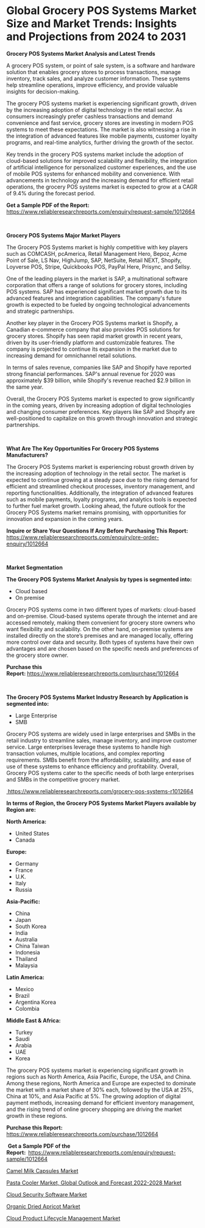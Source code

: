 <p><h1>Global Grocery POS Systems Market Size and Market Trends: Insights and Projections from 2024 to 2031</h1></p><p><strong>Grocery POS Systems Market Analysis and Latest Trends</strong></p>
<p><p>A grocery POS system, or point of sale system, is a software and hardware solution that enables grocery stores to process transactions, manage inventory, track sales, and analyze customer information. These systems help streamline operations, improve efficiency, and provide valuable insights for decision-making.</p><p>The grocery POS systems market is experiencing significant growth, driven by the increasing adoption of digital technology in the retail sector. As consumers increasingly prefer cashless transactions and demand convenience and fast service, grocery stores are investing in modern POS systems to meet these expectations. The market is also witnessing a rise in the integration of advanced features like mobile payments, customer loyalty programs, and real-time analytics, further driving the growth of the sector.</p><p>Key trends in the grocery POS systems market include the adoption of cloud-based solutions for improved scalability and flexibility, the integration of artificial intelligence for personalized customer experiences, and the use of mobile POS systems for enhanced mobility and convenience. With advancements in technology and the increasing demand for efficient retail operations, the grocery POS systems market is expected to grow at a CAGR of 9.4% during the forecast period.</p></p>
<p><strong>Get a Sample PDF of the Report:&nbsp;</strong> <a href="https://www.reliableresearchreports.com/enquiry/request-sample/1012664">https://www.reliableresearchreports.com/enquiry/request-sample/1012664</a></p>
<p>&nbsp;</p>
<p><strong>Grocery POS Systems Major Market Players</strong></p>
<p><p>The Grocery POS Systems market is highly competitive with key players such as COMCASH, pcAmerica, Retail Management Hero, Bepoz, Acme Point of Sale, LS Nav, HighJump, SAP, NetSuite, Retail NEXT, Shopify, Loyverse POS, Stripe, Quickbooks POS, PayPal Here, Prisync, and Sellsy.</p><p>One of the leading players in the market is SAP, a multinational software corporation that offers a range of solutions for grocery stores, including POS systems. SAP has experienced significant market growth due to its advanced features and integration capabilities. The company's future growth is expected to be fueled by ongoing technological advancements and strategic partnerships.</p><p>Another key player in the Grocery POS Systems market is Shopify, a Canadian e-commerce company that also provides POS solutions for grocery stores. Shopify has seen rapid market growth in recent years, driven by its user-friendly platform and customizable features. The company is projected to continue its expansion in the market due to increasing demand for omnichannel retail solutions.</p><p>In terms of sales revenue, companies like SAP and Shopify have reported strong financial performances. SAP's annual revenue for 2020 was approximately $39 billion, while Shopify's revenue reached $2.9 billion in the same year.</p><p>Overall, the Grocery POS Systems market is expected to grow significantly in the coming years, driven by increasing adoption of digital technologies and changing consumer preferences. Key players like SAP and Shopify are well-positioned to capitalize on this growth through innovation and strategic partnerships.</p></p>
<p>&nbsp;</p>
<p><strong>What Are The Key Opportunities For Grocery POS Systems Manufacturers?</strong></p>
<p><p>The Grocery POS Systems market is experiencing robust growth driven by the increasing adoption of technology in the retail sector. The market is expected to continue growing at a steady pace due to the rising demand for efficient and streamlined checkout processes, inventory management, and reporting functionalities. Additionally, the integration of advanced features such as mobile payments, loyalty programs, and analytics tools is expected to further fuel market growth. Looking ahead, the future outlook for the Grocery POS Systems market remains promising, with opportunities for innovation and expansion in the coming years.</p></p>
<p><strong>Inquire or Share Your Questions If Any Before Purchasing This Report:</strong> <a href="https://www.reliableresearchreports.com/enquiry/pre-order-enquiry/1012664">https://www.reliableresearchreports.com/enquiry/pre-order-enquiry/1012664</a></p>
<p>&nbsp;</p>
<p><strong>Market Segmentation</strong></p>
<p><strong>The Grocery POS Systems Market Analysis by types is segmented into:</strong></p>
<p><ul><li>Cloud based</li><li>On premise</li></ul></p>
<p><p>Grocery POS systems come in two different types of markets: cloud-based and on-premise. Cloud-based systems operate through the internet and are accessed remotely, making them convenient for grocery store owners who want flexibility and scalability. On the other hand, on-premise systems are installed directly on the store’s premises and are managed locally, offering more control over data and security. Both types of systems have their own advantages and are chosen based on the specific needs and preferences of the grocery store owner.</p></p>
<p><strong>Purchase this Report:&nbsp;</strong><a href="https://www.reliableresearchreports.com/purchase/1012664">https://www.reliableresearchreports.com/purchase/1012664</a></p>
<p>&nbsp;</p>
<p><strong>The Grocery POS Systems Market Industry Research by Application is segmented into:</strong></p>
<p><ul><li>Large Enterprise</li><li>SMB</li></ul></p>
<p><p>Grocery POS systems are widely used in large enterprises and SMBs in the retail industry to streamline sales, manage inventory, and improve customer service. Large enterprises leverage these systems to handle high transaction volumes, multiple locations, and complex reporting requirements. SMBs benefit from the affordability, scalability, and ease of use of these systems to enhance efficiency and profitability. Overall, Grocery POS systems cater to the specific needs of both large enterprises and SMBs in the competitive grocery market.</p></p>
<p><a href="https://www.reliableresearchreports.com/grocery-pos-systems-r1012664">&nbsp;https://www.reliableresearchreports.com/grocery-pos-systems-r1012664</a></p>
<p><strong>In terms of Region, the Grocery POS Systems Market Players available by Region are:</strong></p>
<p>
    <p> <strong> North America: </strong>
        <ul>
            <li>United States</li>
            <li>Canada</li>
        </ul>
        </p> 
    <p> <strong> Europe: </strong>
        <ul>
            <li>Germany</li>
            <li>France</li>
            <li>U.K.</li>
            <li>Italy</li>
            <li>Russia</li>
        </ul>
        </p> 
    <p> <strong> Asia-Pacific: </strong>
        <ul>
            <li>China</li>
            <li>Japan</li>
            <li>South Korea</li>
            <li>India</li>
            <li>Australia</li>
            <li>China Taiwan</li>
            <li>Indonesia</li>
            <li>Thailand</li>
            <li>Malaysia</li>
        </ul>
        </p> 
    <p> <strong> Latin America: </strong>
        <ul>
            <li>Mexico</li>
            <li>Brazil</li>
            <li>Argentina Korea</li>
            <li>Colombia</li>
        </ul>
        </p> 
    <p> <strong> Middle East & Africa: </strong>
        <ul>
            <li>Turkey</li>
            <li>Saudi</li>
            <li>Arabia</li>
            <li>UAE</li>
            <li>Korea</li>
        </ul>
    </p>
    </p>
<p><p>The grocery POS systems market is experiencing significant growth in regions such as North America, Asia Pacific, Europe, the USA, and China. Among these regions, North America and Europe are expected to dominate the market with a market share of 30% each, followed by the USA at 25%, China at 10%, and Asia Pacific at 5%. The growing adoption of digital payment methods, increasing demand for efficient inventory management, and the rising trend of online grocery shopping are driving the market growth in these regions.</p></p>
<p><strong>Purchase this Report: </strong><a href="https://www.reliableresearchreports.com/purchase/1012664">https://www.reliableresearchreports.com/purchase/1012664</a></p>
<p>&nbsp;<strong>Get a Sample PDF of the Report:&nbsp;&nbsp;</strong><a href="https://www.reliableresearchreports.com/enquiry/request-sample/1012664">https://www.reliableresearchreports.com/enquiry/request-sample/1012664</a></p>
<p><strong></strong></p>
<p><p><a href="https://medium.com/@elzaziemann1943/camel-milk-capsules-market-size-by-type-full-cream-camel-milk-capsules-skimmed-camel-milk-5182e46b5c01">Camel Milk Capsules Market</a></p><p><a href="https://www.linkedin.com/pulse/navigating-global-pasta-cooler-market-outlook-forecast-2022-2028-e4ofe?trackingId=wvXEaIxnQBuxHdWNtq6qHA%3D%3D">Pasta Cooler Market, Global Outlook and Forecast 2022-2028 Market</a></p><p><a href="https://github.com/RichRobinson5/Market-Research-Report-List-6/blob/main/cloud-security-software-market.md">Cloud Security Software Market</a></p><p><a href="https://medium.com/@vallieemard78/organic-dried-apricot-market-a-global-and-regional-analysis-focus-on-region-country-level-8feee3e8fb65">Organic Dried Apricot Market</a></p><p><a href="https://github.com/mandarincruisesvn/Market-Research-Report-List-1/blob/main/cloud-product-lifecycle-management-market.md">Cloud Product Lifecycle Management Market</a></p></p>